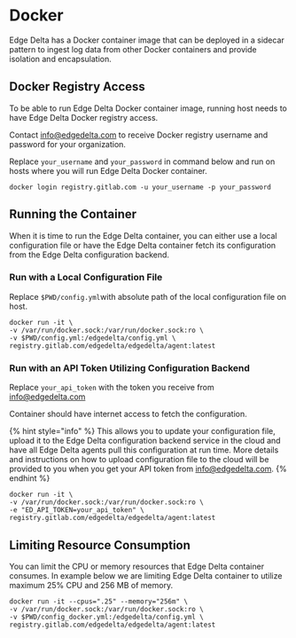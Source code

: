# Docker

Edge Delta has a Docker container image that can be deployed in a sidecar pattern to ingest log data from other Docker containers and provide isolation and encapsulation.



## Docker Registry Access

To be able to run Edge Delta Docker container image, running host needs to have Edge Delta Docker registry access.

Contact [info@edgedelta.com](mailto:info@edgedelta.com) to receive Docker registry username and password for your organization.

Replace `your_username` and `your_password` in command below and run on hosts where you will run Edge Delta Docker container.

```text
docker login registry.gitlab.com -u your_username -p your_password
```

## Running the Container

When it is time to run the Edge Delta container, you can either use a local configuration file or have the Edge Delta container fetch its configuration from the Edge Delta configuration backend.

### Run with a Local Configuration File

Replace `$PWD/config.yml`with absolute path of the local configuration file on host.

```text
docker run -it \
-v /var/run/docker.sock:/var/run/docker.sock:ro \
-v $PWD/config.yml:/edgedelta/config.yml \
registry.gitlab.com/edgedelta/edgedelta/agent:latest
```

### Run with an API Token Utilizing Configuration Backend

Replace `your_api_token` with the token you receive from [info@edgedelta.com](mailto:info@edgedelta.com) 

Container should have internet access to fetch the configuration.

{% hint style="info" %}
This allows you to update your configuration file, upload it to the Edge Delta configuration backend service in the cloud and have all Edge Delta agents pull this configuration at run time. More details and instructions on how to upload configuration file to the cloud will be provided to you when you get your API token from [info@edgedelta.com](mailto:info@edgedelta.com). 
{% endhint %}

```text
docker run -it \
-v /var/run/docker.sock:/var/run/docker.sock:ro \
-e "ED_API_TOKEN=your_api_token" \
registry.gitlab.com/edgedelta/edgedelta/agent:latest
```

## Limiting Resource Consumption

You can limit the CPU or memory resources that Edge Delta container consumes. In example below we are limiting Edge Delta container to utilize maximum 25% CPU and 256 MB of memory. 

```text
docker run -it --cpus=".25" --memory="256m" \
-v /var/run/docker.sock:/var/run/docker.sock:ro \
-v $PWD/config_docker.yml:/edgedelta/config.yml \
registry.gitlab.com/edgedelta/edgedelta/agent:latest
```

